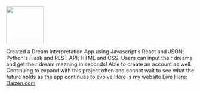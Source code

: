   <img src="https://github.com/ipeters64/DAIZEN-Dream-APP-4-/assets/108476869/ad601c87-dab0-4355-a3c4-719a37ef529c" align="center" width="100" height="100">




Created a Dream Interpretation App using Javascript's React and JSON; Python's Flask and REST API; HTML and CSS.
Users can input their dreams and get their dream meaning in seconds! 
Able to create an account as well.
Continuing to expand with this project often and cannot wait to see what the future holds as the app continues to evolve
Here is my website Live Here: <a href="https://sample-service-name-ooij.onrender.com">Daizen.com</a>
